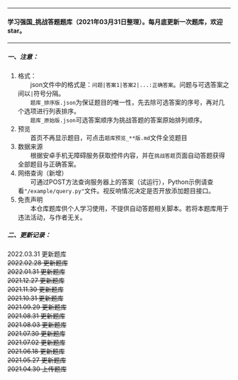 
---
#### 学习强国_挑战答题题库（2021年03月31日整理）。每月底更新一次题库，欢迎star。
---

##### 一、注意：  
1. 格式：  
&emsp;&emsp;json文件中的格式是：`问题|答案1|答案2|...:正确答案`。问题与可选答案之间以`|`符号分隔。  
&emsp;&emsp;`题库_排序版.json`为保证题目的唯一性，先去除可选答案的序号，再对几个选项进行列表排序。  
&emsp;&emsp;`题库_原始版.json`可选答案顺序为挑战答题的答案原始排列顺序。  
2. 预览  
&emsp;&emsp;首页不再显示题目，可点击`题库预览_**版.md`文件全览题目  
3. 数据来源  
&emsp;&emsp;根据安卓手机无障碍服务获取控件内容，并在`挑战答题`页面自动答题获得全部题目与正确答案。  
4. 网络查询（新增）  
&emsp;&emsp;可通过POST方法查询服务器上的答案（试运行），Python示例请查看`"/example/query.py"`文件。视反响情况决定是否开放添加题目接口。  
5. 免责声明  
&emsp;&emsp;本仓库题库供个人学习使用，不提供自动答题相关脚本。若将本题库用于违法活动，与作者无关。

##### 二、更新记录：
2022.03.31 更新题库  
~~2022.02.28 更新题库~~  
~~2022.01.31 更新题库~~  
~~2021.12.27 更新题库~~  
~~2021.11.30 更新题库~~  
~~2021.10.31 更新题库~~  
~~2021.09.29 更新题库~~  
~~2021.08.31 更新题库~~  
~~2021.08.03 更新题库~~  
~~2021.07.30 更新题库~~  
~~2021.07.02 更新题库~~  
~~2021.06.18 更新题库~~  
~~2021.05.27 更新题库~~  
~~2021.04.30 上传题库~~